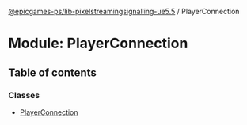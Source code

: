 [@epicgames-ps/lib-pixelstreamingsignalling-ue5.5](../README.md) / PlayerConnection

# Module: PlayerConnection

## Table of contents

### Classes

- [PlayerConnection](../classes/PlayerConnection.PlayerConnection.md)
